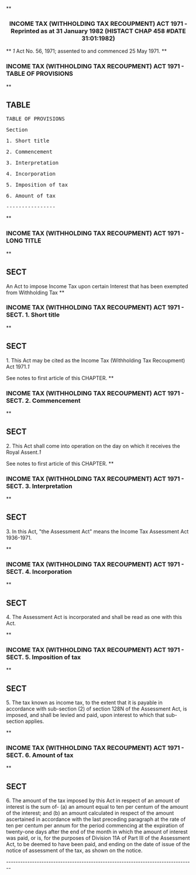 **<b>

### <center><name>INCOME TAX (WITHHOLDING TAX RECOUPMENT) ACT 1971 - Reprinted as at 31 January 1982 (HISTACT CHAP 458 #DATE 31:01:1982) </name></center>
</b>** *1* Act No. 56, 1971; assented to and commenced 25 May 1971.<lf> <lf> <lf> </lf></lf></lf>
**<b>

### <name>INCOME TAX (WITHHOLDING TAX RECOUPMENT) ACT 1971 - TABLE OF PROVISIONS </name>
</b>** 

## TABLE
<tables> <tt>                             TABLE  OF  PROVISIONS 

<lf> Section<lf> <p>  1\.       Short title<lf> <p>  2\.       Commencement<lf> <p>  3\.       Interpretation<lf> <p>  4\.       Incorporation<lf> <p>  5\.       Imposition of tax<lf> <p>  6\.       Amount of tax<lf> <p><lf>                                 ----------------<lf> <p><lf> </lf></p></lf></lf></p></lf></p></lf></p></lf></p></lf></p></lf></p></lf></p></lf></lf>
</tt></tables>
**<b>

### <name>INCOME TAX (WITHHOLDING TAX RECOUPMENT) ACT 1971 - LONG TITLE </name>
</b>** 

## SECT
<sect> An Act to impose Income Tax upon certain Interest that has been exempted from Withholding Tax </sect>
**<b>

### <name>INCOME TAX (WITHHOLDING TAX RECOUPMENT) ACT 1971 - SECT. 1\. Short title </name>
</b>** 

## SECT
<sect>   1\. This Act may be cited as the Income Tax (Withholding Tax Recoupment) Act 1971.*1* 

<lf> See notes to first article of this CHAPTER. </lf>
</sect>
**<b>

### <name>INCOME TAX (WITHHOLDING TAX RECOUPMENT) ACT 1971 - SECT. 2\. Commencement </name>
</b>** 

## SECT
<sect>   2\. This Act shall come into operation on the day on which it receives the Royal Assent.*1* 

<lf> See notes to first article of this CHAPTER. </lf>
</sect>
**<b>

### <name>INCOME TAX (WITHHOLDING TAX RECOUPMENT) ACT 1971 - SECT. 3\. Interpretation </name>
</b>** 

## SECT
<sect>   3\. In this Act, "the Assessment Act" means the Income Tax Assessment Act 1936-1971\. 

<lf> </lf>
</sect>
**<b>

### <name>INCOME TAX (WITHHOLDING TAX RECOUPMENT) ACT 1971 - SECT. 4\. Incorporation </name>
</b>** 

## SECT
<sect>   4\. The Assessment Act is incorporated and shall be read as one with this Act. 

<lf> </lf>
</sect>
**<b>

### <name>INCOME TAX (WITHHOLDING TAX RECOUPMENT) ACT 1971 - SECT. 5\. Imposition of tax </name>
</b>** 

## SECT
<sect>   5\. The tax known as income tax, to the extent that it is payable in accordance with sub-section (2) of section 128N of the Assessment Act, is imposed, and shall be levied and paid, upon interest to which that sub-section applies. 

<lf> </lf>
</sect>
**<b>

### <name>INCOME TAX (WITHHOLDING TAX RECOUPMENT) ACT 1971 - SECT. 6\. Amount of tax </name>
</b>** 

## SECT
<sect>   6\. The amount of the tax imposed by this Act in respect of an amount of interest is the sum of-<lf> <lf>   (a)  an amount equal to ten per centum of the amount of the interest; and<lf> <lf>   (b)  an amount calculated in respect of the amount ascertained in accordance with the last preceding paragraph at the rate of ten per centum per annum for the period commencing at the expiration of twenty-one days after the end of the month in which the amount of interest was paid, or is, for the purposes of Division 11A of Part III of the Assessment Act, to be deemed to have been paid, and ending on the date of issue of the notice of assessment of the tax, as shown on the notice. 

<lf> ------------------------------------------------------------------------------ -- </lf>
</lf></lf></lf></lf></sect>
